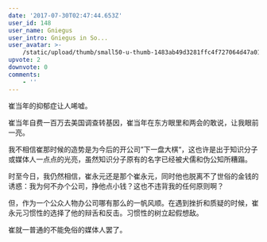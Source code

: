 ```yaml
---
date: '2017-07-30T02:47:44.653Z'
user_id: 148
user_name: Gniegus
user_intro: Gniegus in So...
user_avatar: >-
    /static/upload/thumb/small50-u-thumb-1483ab49d3281ffc4f727064d47a01d93b8702fd93b.png
upvote: 2
downvote: 0
comments:
    - ''
---
```


崔当年的抑郁症让人唏嘘。

崔当年自费一百万去美国调查转基因，崔当年在东方眼里和两会的敢说，让我眼前一亮。

我不相信崔那时候的造势是为今后的开公司”下一盘大棋“，这也许是出于知识分子或媒体人一点点的光亮，虽然知识分子原有的名字已经被犬儒和伪公知所糟蹋。

时至今日，我仍然相信，崔永元还是那个崔永元，同时他也脱离不了世俗的金钱的诱惑：我为何不办个公司，挣他点小钱？这也不违背我的任何原则啊？

但，作为一个公众人物办公司哪有那么的一帆风顺。在遇到挫折和质疑的时候，崔永元习惯性的选择了他的辩舌和反击。习惯性的树立起假想敌。

崔就一普通的不能免俗的媒体人罢了。
